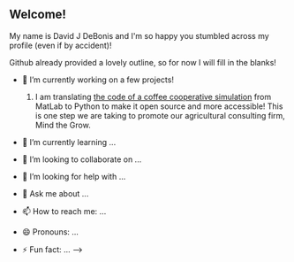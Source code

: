 ## Welcome!

My name is David J DeBonis and I'm so happy you stumbled across my profile (even if by accident)! 

Github already provided a lovely outline, so for now I will fill in the blanks!

- 🔭 I’m currently working on a few projects!
  1. I am translating [the code of a coffee cooperative simulation](../cafelytics) from MatLab to Python to make it open source and more accessible! This is one step we are taking to promote our agricultural consulting firm, Mind the Grow.
  
- 🌱 I’m currently learning ...
- 👯 I’m looking to collaborate on ...
- 🤔 I’m looking for help with ...
- 💬 Ask me about ...
- 📫 How to reach me: ...
- 😄 Pronouns: ...
- ⚡ Fun fact: ...
-->
